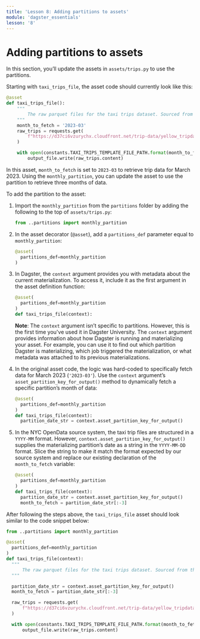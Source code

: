 ```yaml
---
title: 'Lesson 8: Adding partitions to assets'
module: 'dagster_essentials'
lesson: '8'
---
```


# Adding partitions to assets

In this section, you’ll update the assets in `assets/trips.py` to use the partitions.

Starting with `taxi_trips_file`, the asset code should currently look like this:

```python
@asset
def taxi_trips_file():
    """
        The raw parquet files for the taxi trips dataset. Sourced from the NYC Open Data portal.
    """
    month_to_fetch = '2023-03'
    raw_trips = requests.get(
        f"https://d37ci6vzurychx.cloudfront.net/trip-data/yellow_tripdata_{month_to_fetch}.parquet"
    )

    with open(constants.TAXI_TRIPS_TEMPLATE_FILE_PATH.format(month_to_fetch), "wb") as output_file:
        output_file.write(raw_trips.content)
```

In this asset, `month_to_fetch` is set to `2023-03` to retrieve trip data for March 2023. Using the `monthly_partition`, you can update the asset to use the partition to retrieve three months of data.

To add the partition to the asset:

1. Import the `monthly_partition` from the `partitions` folder by adding the following to the top of `assets/trips.py`:

   ```python
   from ..partitions import monthly_partition
   ```

2. In the asset decorator (`@asset`), add a `partitions_def` parameter equal to `monthly_partition`:

   ```python
   @asset(
     partitions_def=monthly_partition
   )
   ```

3. In Dagster, the `context` argument provides you with metadata about the current materialization. To access it, include it as the first argument in the asset definition function:

   ```python
   @asset(
     partitions_def=monthly_partition
   )
   def taxi_trips_file(context):
   ```

   **Note**: The `context` argument isn’t specific to partitions. However, this is the first time you've used it in Dagster University. The `context` argument provides information about how Dagster is running and materializing your asset. For example, you can use it to find out which partition Dagster is materializing, which job triggered the materialization, or what metadata was attached to its previous materializations.

4. In the original asset code, the logic was hard-coded to specifically fetch data for March 2023 (`'2023-03'`). Use the `context` argument’s `asset_partition_key_for_output()` method to dynamically fetch a specific partition’s month of data:

   ```python
   @asset(
     partitions_def=monthly_partition
   )
   def taxi_trips_file(context):
     partition_date_str = context.asset_partition_key_for_output()
   ```

5. In the NYC OpenData source system, the taxi trip files are structured in a `YYYY-MM` format. However, `context.asset_partition_key_for_output()` supplies the materializing partition’s date as a string in the `YYYY-MM-DD` format. Slice the string to make it match the format expected by our source system and replace our existing declaration of the `month_to_fetch` variable:

   ```python
   @asset(
     partitions_def=monthly_partition
   )
   def taxi_trips_file(context):
     partition_date_str = context.asset_partition_key_for_output()
     month_to_fetch = partition_date_str[:-3]
   ```

After following the steps above, the `taxi_trips_file` asset should look similar to the code snippet below:

```python
from ..partitions import monthly_partition

@asset(
  partitions_def=monthly_partition
)
def taxi_trips_file(context):
  """
      The raw parquet files for the taxi trips dataset. Sourced from the NYC Open Data portal.
  """

  partition_date_str = context.asset_partition_key_for_output()
  month_to_fetch = partition_date_str[:-3]

  raw_trips = requests.get(
      f"https://d37ci6vzurychx.cloudfront.net/trip-data/yellow_tripdata_{month_to_fetch}.parquet"
  )

  with open(constants.TAXI_TRIPS_TEMPLATE_FILE_PATH.format(month_to_fetch), "wb") as output_file:
      output_file.write(raw_trips.content)
```
